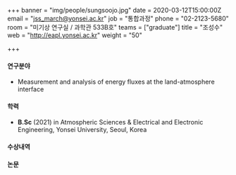 +++
banner = "img/people/sungsoojo.jpg"
date = 2020-03-12T15:00:00Z
email = "jss_march@yonsei.ac.kr"
job = "통합과정"
phone = "02-2123-5680"
room = "미기상 연구실 / 과학관 533B호"
teams = ["graduate"]
title = "조성수"
web = "http://eapl.yonsei.ac.kr"
weight = "50"

+++
#### 연구분야

* Measurement and analysis of energy fluxes at the land-atmosphere interface

#### 학력

* **B.Sc** (2021) in Atmospheric Sciences & Electrical and Electronic Engineering, Yonsei University, Seoul, Korea

#### 수상내역

#### 논문